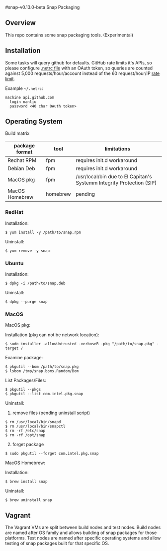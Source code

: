 #snap-v0.13.0-beta Snap Packaging

## Overview

This repo contains some snap packaging tools. (Experimental)

## Installation

Some tasks will query github for defaults. GitHub rate limits it's APIs, so please configure [.netrc file](https://github.com/octokit/octokit.rb#using-a-netrc-file) with an OAuth token, so queries are counted against 5,000 requests/hour/account instead of the 60 request/hour/IP [rate limit](https://developer.github.com/v3/#rate-limiting).

Example `~/.netrc`:
```
machine api.github.com
  login nanliu
  password <40 char OAuth token>
```

## Operating System

Build matrix

| package format | tool | limitations |
| --- | --- | --- |
| Redhat RPM | fpm | requires init.d workaround |
| Debian Deb | fpm | requires init.d workaround |
| MacOS pkg | fpm | /usr/local/bin due to El Capitan's Systemm Integrity Protection (SIP) |
| MacOS Homebrew | homebrew | pending |

### RedHat

Installation:
```
$ yum install -y /path/to/snap.rpm
```

Uninstall:
```
$ yum remove -y snap
```

### Ubuntu

Installation:
```
$ dpkg -i /path/to/snap.deb
```

Uninstall:
```
$ dpkg --purge snap
```

### MacOS

MacOS pkg:

Installation (pkg can not be network location):
```
$ sudo installer -allowUntrusted -verboseR -pkg "/path/to/snap.pkg" -target /
```

Examine package:
```
$ pkgutil --bom /path/to/snap.pkg
$ lsbom /tmp/snap.boms.Random/Bom
```

List Packages/Files:
```
$ pkgutil --pkgs
$ pkgutil --list com.intel.pkg.snap
```

Uninstall:
1. remove files (pending uninstall script)
```
$ rm /usr/local/bin/snapd
$ rm /usr/local/bin/snapctl
$ rm -rf /etc/snap
$ rm -rf /opt/snap
```
2. forget package
```
$ sudo pkgutil --forget com.intel.pkg.snap
```

MacOS Homebrew:

Installation:
```
$ brew install snap
```

Uninstall:
```
$ brew uninstall snap
```

## Vagrant

The Vagrant VMs are split between build nodes and test nodes. Build nodes are named after OS family and allows building of snap packages for those platforms. Test nodes are named after specific operating systems and allow testing of snap packages built for that specific OS.
